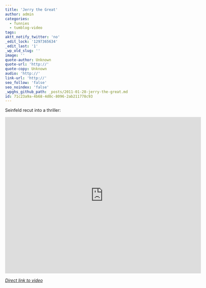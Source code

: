 ```yaml
---
title: 'Jerry the Great'
author: admin
categories:
  - funnies
  - tumblog-video
tags: 
aktt_notify_twitter: 'no'
_edit_lock: '1297365634'
_edit_last: '1'
_wp_old_slug: ''
image: ''
quote-author: Unknown
quote-url: 'http://'
quote-copy: Unknown
audio: 'http://'
link-url: 'http://'
seo_follow: 'false'
seo_noindex: 'false'
_wpghs_github_path: _posts/2011-01-28-jerry-the-great.md
id: 71c23a9a-4b68-4d0c-8096-2ab211778c93
---
```

<p>Seinfeld recut into a thriller:</p>
<div align="center"><iframe title="YouTube video player" width="640" height="510" src="http://www.youtube.com/embed/Z14_-En-JTk" frameborder="0" allowfullscreen></iframe></div>
<p><em><a href="http://www.youtube.com/watch?v=Z14_-En-JTk">Direct link to video</a></em></p>
